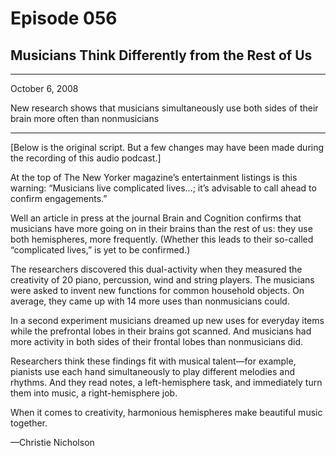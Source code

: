 # Episode 056

## Musicians Think Differently from the Rest of Us

---

October 6, 2008

New research shows that musicians simultaneously use both sides of their brain more often than nonmusicians

---

[Below is the original script. But a few changes may have been made during the recording of this audio podcast.]

At the top of The New Yorker magazine’s entertainment listings is this warning: “Musicians live complicated lives…; it’s advisable to call ahead to confirm engagements.”

Well an article in press at the journal Brain and Cognition confirms that musicians have more going on in their brains than the rest of us: they use both hemispheres, more frequently. (Whether this leads to their so-called “complicated lives,” is yet to be confirmed.)

The researchers discovered this dual-activity when they measured the creativity of 20 piano, percussion, wind and string players. The musicians were asked to invent new functions for common household objects. On average, they came up with 14 more uses than nonmusicians could.

In a second experiment musicians dreamed up new uses for everyday items while the prefrontal lobes in their brains got scanned. And musicians had more activity in both sides of their frontal lobes than nonmusicians did.

Researchers think these findings fit with musical talent—for example, pianists use each hand simultaneously to play different melodies and rhythms. And they read notes, a left-hemisphere task, and immediately turn them into music, a right-hemisphere job.

When it comes to creativity, harmonious hemispheres make beautiful music together.

—Christie Nicholson

